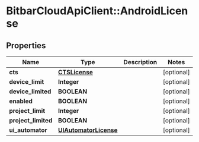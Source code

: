 # BitbarCloudApiClient::AndroidLicense

## Properties
Name | Type | Description | Notes
------------ | ------------- | ------------- | -------------
**cts** | [**CTSLicense**](CTSLicense.md) |  | [optional] 
**device_limit** | **Integer** |  | [optional] 
**device_limited** | **BOOLEAN** |  | [optional] 
**enabled** | **BOOLEAN** |  | [optional] 
**project_limit** | **Integer** |  | [optional] 
**project_limited** | **BOOLEAN** |  | [optional] 
**ui_automator** | [**UIAutomatorLicense**](UIAutomatorLicense.md) |  | [optional] 


